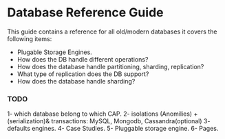 # Database Reference Guide

This guide contains a reference for all old/modern databases it covers the following items:

- Plugable Storage Engines.
- How does the DB handle different operations?
- How does the database handle partitioning, sharding, replication?
- What type of replication does the DB support?
- How does the database handle sharding?



### TODO  
1- which database belong to which CAP.
2- isolations (Anomilies) + (serialization)& transactions: MySQL, Mongodb, Cassandra(optional) 
3- defaults engines.
4- Case Studies. 
5- Pluggable storage engine.
6- Pages. 
